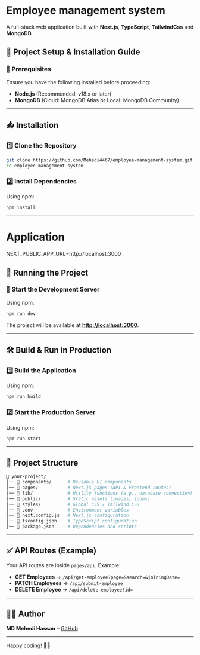 # Employee management system

A full-stack web application built with **Next.js**, **TypeScript**, **TailwindCss** and **MongoDB**.

## 🚀 Project Setup & Installation Guide

### 📌 Prerequisites

Ensure you have the following installed before proceeding:

- **Node.js** (Recommended: v18.x or later)
- **MongoDB** (Cloud: MongoDB Atlas or Local: MongoDB Community)

---

## 📥 Installation

### 1️⃣ Clone the Repository

```bash
git clone https://github.com/Mehedi4467/employee-management-system.git
cd employee-management-system
```

### 2️⃣ Install Dependencies

Using npm:

```bash
npm install
```

---

# Application

NEXT_PUBLIC_APP_URL=http://localhost:3000

## 🚀 Running the Project

### 🔹 Start the Development Server

Using npm:

```bash
npm run dev
```

The project will be available at **[http://localhost:3000](http://localhost:3000)**.

---

## 🛠️ Build & Run in Production

### 1️⃣ Build the Application

Using npm:

```bash
npm run build
```

### 2️⃣ Start the Production Server

Using npm:

```bash
npm run start
```

---

## 📝 Project Structure

```bash
📂 your-project/
│── 📁 components/      # Reusable UI components
│── 📁 pages/           # Next.js pages (API & Frontend routes)
│── 📁 lib/             # Utility functions (e.g., database connection)
│── 📁 public/          # Static assets (images, icons)
│── 📁 styles/          # Global CSS / Tailwind CSS
│── 📄 .env             # Environment variables
│── 📄 next.config.js   # Next.js configuration
│── 📄 tsconfig.json    # TypeScript configuration
│── 📄 package.json     # Dependencies and scripts
```

---

## ✅ API Routes (Example)

Your API routes are inside `pages/api`. Example:

- **GET Employees** → `/api/get-employee?page=&search=&joiningDate=`
- **PATCH Employees** → `/api/submit-employee`
- **DELETE Employee** → `/api/delete-employee?id=`

---

## 👨‍💻 Author

**MD Mehedi Hassan** – [GitHub](https://github.com/Mehedi4467)

---

Happy coding! 🚀🎯
